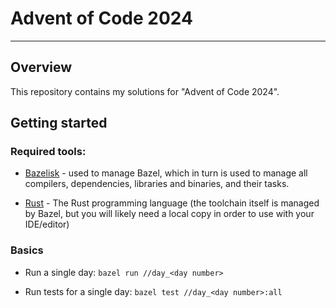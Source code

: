 # Advent of Code 2024

---

## Overview

This repository contains my solutions for "Advent of Code 2024".

## Getting started

### Required tools:

- [Bazelisk](https://bazel.build/install/bazelisk) - used to manage Bazel, which in turn is used to manage all compilers, dependencies, libraries and binaries, and their tasks.

- [Rust](https://www.rust-lang.org/) - The Rust programming language (the toolchain itself is managed by Bazel, but you will likely need a local copy in order to use with your IDE/editor)

### Basics

- Run a single day: `bazel run //day_<day number>`

- Run tests for a single day: `bazel test //day_<day number>:all`

